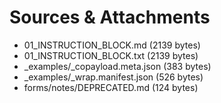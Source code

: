 # Sources & Attachments
- 01_INSTRUCTION_BLOCK.md (2139 bytes)
- 01_INSTRUCTION_BLOCK.txt (2139 bytes)
- _examples/_copayload.meta.json (383 bytes)
- _examples/_wrap.manifest.json (526 bytes)
- forms/notes/DEPRECATED.md (124 bytes)